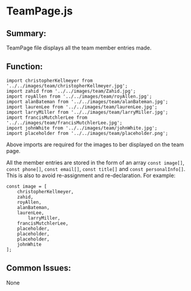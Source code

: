# TeamPage.js

## Summary: 
TeamPage file displays all the team member entries made.

## Function: 
```
import christopherKellmeyer from '../../images/team/christopherKellmeyer.jpg';
import zahid from '../../images/team/Zahid.jpg';
import royAllen from '../../images/team/royAllen.jpg';
import alanBateman from '../../images/team/alanBateman.jpg';
import laurenLee from '../../images/team/laurenLee.jpg';
import larryMiller from '../../images/team/larryMiller.jpg';
import francisMutchlerLee from '../../images/team/francisMutchlerLee.jpg';
import johnWhite from '../../images/team/johnWhite.jpg';
import placeholder from '../../images/team/placeholder.png';
```
Above imports are required for the images to ber displayed on the team page.

All the member entries are stored in the form of an array `const image[]`, `const phone[]`, `const email[]`, `const title[]` and `const personalInfo[]`.
This is also to avoid re-assignment and re-declaration.
For example:
```
const image = [
	christopherKellmeyer, 
	zahid, 
	royAllen, 
	alanBateman, 
	laurenLee,
        larryMiller, 
	francisMutchlerLee, 
	placeholder, 
	placeholder, 
	placeholder, 
	johnWhite
];
```

## Common Issues: 
None